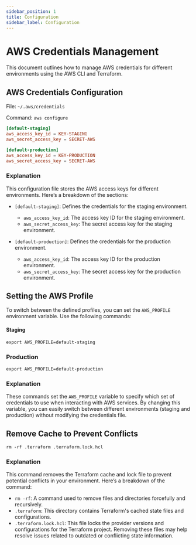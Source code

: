 ```yaml
---
sidebar_position: 1
title: Configuration
sidebar_label: Configuration
---
```


# AWS Credentials Management

This document outlines how to manage AWS credentials for different environments using the AWS CLI and Terraform.

## AWS Credentials Configuration

File: `~/.aws/credentials`

Command: `aws configure`

```toml
[default-staging]
aws_access_key_id = KEY-STAGING
aws_secret_access_key = SECRET-AWS

[default-production]
aws_access_key_id = KEY-PRODUCTION
aws_secret_access_key = SECRET-AWS
```

### Explanation
This configuration file stores the AWS access keys for different environments. Here’s a breakdown of the sections:
- `[default-staging]`: Defines the credentials for the staging environment.
  - `aws_access_key_id`: The access key ID for the staging environment.
  - `aws_secret_access_key`: The secret access key for the staging environment.
  
- `[default-production]`: Defines the credentials for the production environment.
  - `aws_access_key_id`: The access key ID for the production environment.
  - `aws_secret_access_key`: The secret access key for the production environment.

## Setting the AWS Profile

To switch between the defined profiles, you can set the `AWS_PROFILE` environment variable. Use the following commands:

#### Staging
```shell
export AWS_PROFILE=default-staging
```

### Production
```shell
export AWS_PROFILE=default-production
```
### Explanation
These commands set the `AWS_PROFILE` variable to specify which set of credentials to use when interacting with AWS services. By changing this variable, you can easily switch between different environments (staging and production) without modifying the credentials file.


## Remove Cache to Prevent Conflicts

```shell
rm -rf .terraform .terraform.lock.hcl
```

### Explanation

This command removes the Terraform cache and lock file to prevent potential conflicts in your environment. Here’s a breakdown of the command:

- `rm -rf`: A command used to remove files and directories forcefully and recursively.
- `.terraform`: This directory contains Terraform's cached state files and configurations.
- `.terraform.lock.hcl`: This file locks the provider versions and configurations for the Terraform project.
Removing these files may help resolve issues related to outdated or conflicting state information.
